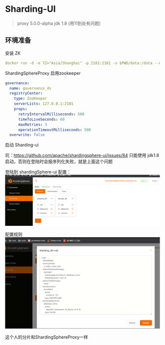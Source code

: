 # Sharding-UI

> proxy 5.0.0-alpha jdk 1.8 (用11到处有问题)

## 环境准备

安装 ZK
```yaml
docker run -d -e TZ="Asia/Shanghai" -p 2181:2181 -v $PWD/data:/data --name zookeeper --restart always zookeeper
```
ShardingSphereProxy 启用zookeeper

```yaml
governance:
  name: governance_ds
  registryCenter:
    type: ZooKeeper
    serverLists: 127.0.0.1:2181
    props:
      retryIntervalMilliseconds: 500
      timeToLiveSeconds: 60
      maxRetries: 3
      operationTimeoutMilliseconds: 500
  overwrite: false
```

启动 Sharding-ui</p>

坑：https://github.com/apache/shardingsphere-ui/issues/84
只能使用 jdk1.8 启动，否则在登陆时会报序列化失败，就是上面这个问题


登陆到 shardingSphere-ui
配置：
![img.png](src/main/resources/imag/img.png)

配置规则
![](src/main/resources/imag/img_1.png)

这个人的分片和ShardingSphereProxy一样